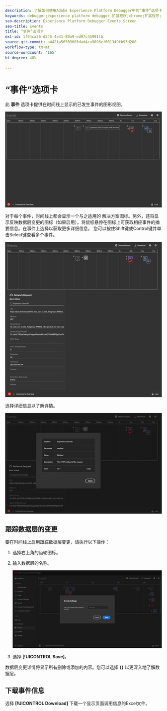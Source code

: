 ```yaml
---
description: 了解如何使用Adobe Experience Platform Debugger中的“事件”选项卡。
keywords: debugger;experience platform debugger 扩展程序;chrome;扩展程序;事件;dtm;target
seo-description: Experience Platform Debugger Events Screen
seo-title: Events
title: “事件”选项卡
exl-id: 1f94ca36-d545-4e41-89a9-ed97c45991fb
source-git-commit: a442fa56589003dad4ca9896ef601349fb93d280
workflow-type: tm+mt
source-wordcount: '165'
ht-degree: 48%

---
```


# “事件”选项卡

此 **事件** 选项卡提供在时间线上显示的已发生事件的图形视图。

![](assets/events.jpg)

对于每个事件，时间线上都会显示一个与之适用的 解决方案图标。另外，还将显示反映数据层变更的图标（如果启用）。将鼠标悬停在图标上可获取相应事件的摘要信息。在事件上选择以获取更多详细信息。 您可以按住Shift键或Control键并单击Select键查看多个事件。

![](assets/events-details.jpg)

选择详细信息以了解详情。

![](assets/events-details-more.jpg)

## 跟踪数据层的变更

要在时间线上启用跟踪数据层变更，请执行以下操作：

1. 选择右上角的齿轮图标。
1. 输入数据层的名称。

   ![](assets/event-datalayer.jpg)

1. 选择 **[!UICONTROL Save]**。

数据层变更详情将显示所有删除或添加的内容。您可以选择 **{}** 以更深入地了解数据层。

## 下载事件信息

选择 **[!UICONTROL Download]** 下载一个显示页面调用信息的Excel文件。
